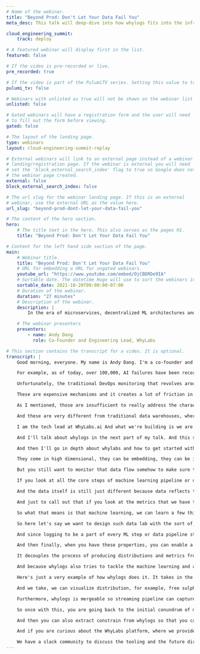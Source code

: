 ```yaml
---
# Name of the webinar.
title: "Beyond Prod: Don't Let Your Data Fail You"
meta_desc: This talk will deep-dive into how whylogs fits into the infrastructure as a whole and how it can enable end-to-end observability for your data stack.

cloud_engineering_summit:
    track: deploy

# A featured webinar will display first in the list.
featured: false

# If the video is pre-recorded or live.
pre_recorded: true

# If the video is part of the PulumiTV series. Setting this value to true will list the video in the "PulumiTV" section.
pulumi_tv: false

# Webinars with unlisted as true will not be shown on the webinar list
unlisted: false

# Gated webinars will have a registration form and the user will need
# to fill out the form before viewing.
gated: false

# The layout of the landing page.
type: webinars
layout: cloud-engineering-summit-replay

# External webinars will link to an external page instead of a webinar
# landing/registration page. If the webinar is external you will need
# set the 'block_external_search_index' flag to true so Google does not index
# the webinar page created.
external: false
block_external_search_index: false

# The url slug for the webinar landing page. If this is an external
# webinar, use the external URL as the value here.
url_slug: "beyond-prod-dont-let-your-data-fail-you"

# The content of the hero section.
hero:
    # The title text in the hero. This also serves as the pages H1.
    title: "Beyond Prod: Don't Let Your Data Fail You"

# Content for the left hand side section of the page.
main:
    # Webinar title.
    title: "Beyond Prod: Don't Let Your Data Fail You"
    # URL for embedding a URL for ungated webinars.
    youtube_url: "https://www.youtube.com/embed/OjCBDRDe9IA"
    # Sortable date. The datetime Hugo will use to sort the webinars in date order.
    sortable_date: 2021-10-20T09:00:00-07:00
    # Duration of the webinar.
    duration: "27 minutes"
    # Description of the webinar.
    description: |
        In the era of microservices, decentralized ML architectures and complex data pipelines, data quality has become a bigger challenge than ever. While infrastructure-as-code and DevOps frameworks such as Pulumi enable best practices in managing and testing the infrastructure and software, much is left to be desired for managing data quality. As data becomes more entangled in software-based decisions, it’s critical for companies to start treating data with similar rigor to what the DevOps world has. In this talk, we will address this challenge through whylogs, an open source standard for data logging. We’ll deep-dive how whylogs fit into the general infrastructure as a whole and how it can enable end-to-end observability and monitoring for your data stack. This shift in paradigm will enable companies that operate with data to move faster and safer by building discipline and processes around data.

    # The webinar presenters
    presenters:
        - name: Andy Dang
          role: Co-Founder and Engineering Lead, WhyLabs

# This section contains the transcript for a video. It is optional.
transcript: |
    Good morning, everyone. My name is Andy Dang. I'm a co-founder and a tech lead at WhyLabs. Today, I'm gonna talk about the problem of monitoring data once it's deployed to prod beyond the normal DevOps monitoring pipeline. So when AI is deployed everywhere and not just AI, any data pipeline applications, we, organization nowadays have adopted various stacks to deploy machine learning as well as analytics to production environment. And once in production, these data flows can fail in unanticipated way and can prove to be very difficult to operate.

    For example, as of today, over 100,000, AI failures have been recorded by the partnership on AI in an AI incident database. So if your team run data and AI in production, you probably have a story of how it failed and upset your customers or affected your business. Just like Andreas here, who got recommended a pepper as a substitute for roses by the whole foods' algorithm. Luckily it's a harmless failure in this case, but that's not always the case. So in the data centric world, machine learning or AI application is just one of the many uses of data centric applications. We have analytics software, we have traditional decision tree making software, so all of these pieces are creating a complex flow of data pipelines and they come with their own scaling challenges and they are fighting complex business decisions.

    Unfortunately, the traditional DevOps monitoring that revolves around application performance monitoring is insufficient to really address the quality control as well as ensuring this data centric architecture can work effectively in the real world. Another thing is that when it comes to data, it has a very different characteristic from traditional DevOps signals. We have the massive volume of data points. And so when things fail, it's really hard to detect. Even when things work, it's also hard to manually configure all these possible dimensions. And by what I mean dimensions is because data tend to contain many fields. Each of them might fail independently of each other. And oftentimes what the operators at the moment are doing, are writing complex queries and extracting complex metrics to detect these issues.

    These are expensive mechanisms and it creates a lot of friction in the development and deployment process for data centric applications. And sometimes it creates this culture of fear because when it's hard to process and detect failures, it's harder to deploy to make changes. In most of the time, we often say that companies are flying blind without data monitoring in production. And a lot of the existing DevOps are not designed around these characteristics. So some mitigations in the DataOps and the machine learning world have done, have applied like retrofitting DevOps culture into the MLOps culture like you've seen solutions around GitLab and GitHub based deployment, Git based operations. And then you also have solutions where they retrofit the prometheus and grafana to monitor data pipelines.

    As I mentioned, those are insufficient to really address the characteristic of a complex real-world pipeline. The landscape itself is still very early and very immature. So what are the gaps here? I want to recap a bit. Here first of all, data itself is highly dimensional, at the moment when it comes to data monitoring, we tend to couple them with the data warehousing solution, because we would run query analysis using this existing technology. Most oftentimes SQL, which are powerful. However, because there's this coupling, it limits the ability to monitor this architecture in places where data warehousing is not available. And that comes to the next part where we have data being deployed to the small devices like smartphones or ILT devices.

    And these are very different from traditional data warehouses, where you have everything in one single location with a massive processing engine. And finally, the explosion of configurations. When you have tons of data, it's harder to tell what to monitor, monitor what matters is hard. And this is where observability and zero config monitoring philosophy can come to rescue and solve the problem. So you just don't just deploy data to prod, beyond that you want to monitor these pipelines and data flow continuously. Taking a step back, I want to introduce myself a bit more in depth.

    I am the tech lead at WhyLabs.ai And what we're building is we are a team here, set out to build a solution for continuously tracking data and machine learning models to help companies and teams measure what matters in their machine learning system. We take the expertise of, I spent six years at Amazon building massive data pipelines and data warehouse solutions before entering the machine learning infrastructure and tooling world. So my background is bring together this kind of knowledge around operating real world massive data systems versus running machine learning in production, both of which are kind of separate fields at the moment, but they are converging into what we call MLOps. At WhyLabs we built an open source solution called whylogs as a standard to track data quality and we believe that every team must have access for continuous machine learning monitoring.

    And I'll talk about whylogs in the next part of my talk. And this solution can allow team to track and measure data quality regardless of where it is in the pipeline, whether it's on your mobile phone device, on ILT device, to where you're running it in a massive real-time data processing systems, such as Kafka. This philosophy of log way statistic collection allow us to integrate with many points in the data flow and allow you to treat data monitoring problem in a very similar manner as DevOps monitoring problem. So here's the agenda. I'll try to discuss in a little bit further about specific kind of data challenges around monitoring for data itself, the science behind it, and then I'll discuss data observability and what that means in the context of data deployment.

    And then I'll go in depth about whylabs and how to get started with whylabs. So data monitoring challenges, this is a very, very high level overview of a machine learning system. I'm taking machine learning system as an example of a data architecture here, just to highlight the increasing complexity of how we operate data. DevOps was coined in 2009 and our software architecture has evolved significantly then. Obviously nowadays we have infrastructures code like Pulumi, where we deploy software as part of our pipeline, and we can monitor and test our infrastructure. However, when it comes to data, ML pipelines involves a lot of data and metadata, but there's a huge gap in the tooling space to really talk about what it means to do checks at each of the step for these boxes in the diagram, it's not, and the data comes in a complex form. It's just not just pure numbers.

    They come in high dimensional, they can be embedding, they can be images. So we require a solution that is slightly more that provides more insights than traditional DevOps solution and with highly complex data that can support a large number of features and various machine learning use cases, as well as traditional data use cases. And the data volume is one of the things that we want to focus on because we recognize that the pipeline is, first of all, is constantly evolving. Sometimes you don't, you can't keep every record of the data that your system sends or process, because data also can be ephemeral simply because of cost, privacy or security you can't store every single data point sometimes.

    But you still want to monitor that data flow somehow to make sure that it doesn't look too different from the data flow you've seen yesterday, for example. Existing philosophy around this tend to be expensive by storing all the data in a warehouse, tedious because you need to run SQL query on top of that warehouse. And that requires writing SQL query, which some people are a fan of, but I don't think a lot of machine learning scientists or software engineers are excited about doing that as a day job. And it can be very time consuming because these queries get expensive, running against a massive data warehouse. Now and then with the infrastructure changes, it's a lot easier to build terabyte scale pipelines now. In minutes, you can spin up a massive spark job cluster in database for example, or snowflake and process tons of data at the same time.

    If you look at all the core steps of machine learning pipeline or data pipeline, each of these steps involves data transformation and moving massive amount of data. And you can, once you start operating this sort of stat, you quickly learn that each step can introduce a data bug in production and can completely derail the whole system. Even though the software is sound, data systems of very sensitive to data bugs and data changes, especially machine learning one and the majority of machine learning failures stem from data and not the code itself. So this slide, we talked to 150 data science team, and we just ask about the recent failures they have to deal with. And this is just a sample of the issues. And as you see, typically, when we think about software failures, we think about either bugs in the code, lack of you know, testing, lack of integration testing, or infrastructure deployment failures, but when it comes to data, everything can be correct.

    And the data itself is still just different because data reflects the real world. And when COVID happened for example, it changes how customer behave and therefore changed the data's shape. DevOps, traditional DevOps for testing validation does not transfer well due to again, the data issues, dimensionality and volume issues, I mentioned before. Also, especially with machine learning system, a fluctuation of distribution itself can disrupt the whole system. And that is different from what the problem that DevOps systems like prometheus or grafana are are trying to solve. So here's the quick list of data logging versus software logging and different ways how we can monitor the problems in these metrics.

    And just to call out that if you look at the metrics that we have to collect to effectively monitor data stream, the number of metrics in, if you map that back to the traditional DevOps solution, it increases significantly and it increases the cost. So this is why traditional software lab monitoring is insufficient for data monitoring. And on top of that, we really want to talk about observability. It's not about monitoring, it's about providing insights, because lot of the time you find problems by looking at metrics or chart rather than setting up individual monitors all the time.

    So what that means is that machine learning, we can learn a few things from quality control in traditional DevOps. We have canary, we have constant monitoring for system in production, by emitting metrics, we can do something similar with data. So data systems are not deploying nice pipeline into snowflake everywhere. They run in live system, they run on devices. So we are proposing this technique called data profiling, thinking about collecting lightweight, simple lightweight statistics that are meaningful, that will allow user to detect data quality in production without having to actually store the data.

    So here let's say we want to design such data lab with the sort of, kind of quality we would want from our experience working with both machine learning and data warehouse problems, there are key five core categories. First one is metadata, like just simple things like when it was produced. And then the count of data points. These are simple. And more advanced ones are statistics like standard deviation, distribution, like histogram of the data, and then stratified Sam and then building stratified sampling on top of this is something that is not really at risk by by how traditional software monitoring works because using these statistics and distribution, and you can decide smartly what data points to collect, like only collecting the outliers or the long tail data points rather than randomly sample your data stream to try to debug a data issue, for example.

    And since logging to be a part of every ML step or data pipeline step, we need to be thoughtful about the runtime footprint. What are the key properties? Here's some, taking some lesson from the DevOps best practices, a good solution should be lightweight, should be portable, should be configurable. And we're working with statistics in massive datasets. The last one it should be mergeable. So you can build a global view of the distribution of your, for example, when you run data on 20 machines, you can see the global view across 20 machines, rather than, rather than having to run again, SQL analysis in order to collect global statistics.

    And then finally, when you have these properties, you can enable a deployment everywhere for this solution. And this is what we were trying, what we are building with whylogs and build in terms of the kind of properties that allows whylogs to be infrastructure agnostic and can run in multiple environments. So what is Whylogs? It is a data centric logging library. What it does is it log all key statistics of your data over intervals of time, instead of producing log files for example, you get a summary statistic file and there are multiple open source library that actually try to tackle the problem of testing data quality or evaluating drift. But whylogs tech is a very different approach where it doesn't require you to store the full data set, to run such analysis.

    It decouples the process of producing distributions and metrics from the step of generating drift and analysis, because the drift and analysis and data quality checks might happen way downstream. When say you compare data between your production system against your training system. It can, it provides the foundation for profiling the data, testing data quality, and mark and continuously monitor data after production deployment. And thanks to these properties, it works elegantly for big data systems, such as a Apache spark, which is a Scala. We have a Scala library that is actually wraps around our Java library. It can work on terabytes of data taking full advantage of spark raw processing power. It doesn't require double passing over the data and because the logs are so lightweight, the cost of any IO bandwidth is minimized.

    And because whylogs also tries to tackle the machine learning and all the data engineering steps in Python, we have a Python version as well. And in this example, you're looking at whylogs integration with ML flow. It allows user to track data, associate data, fingerprints with every step of the experiment. And this is a very powerful feature when you can visualize these statistics all the time, too. And then you can ideally build, monitor and debug data issues by running through this exploratory data analysis in a black white manner. So you don't have to run it against say a whole SQL database.

    Here's just a very example of how whylogs does it. It takes in the key statistics per feature. So without zero, without any configuration from user, these statistics that are automatically captured. The type of metrics Whylogs that captures is configurable and would love the community contribute new metrics and ideas. Our GitHub and slack community are very active and you're welcome to chime in and look at our roadmap and directions. And once you collect this statistic over time across different step, in this example, we ran the example for 20 batches of data, and we capture the whylogs property for every feature in the batch.

    And we take, we can visualize distribution, for example, free sulphur dioxide across different batches here and visualizing this sort of distribution over time, allow user to understand drifts and data blocks, even without any automated monitoring on top of this. You can see here, there's a spike in the middle of the graph. And if when given that this feature is an important feature to the model, I probably want to take a look and make sure that that batch does not have any problem associated with the data like user input for example. Now the most important property of a logging setup is the cost. Capturing data statistics should not involve massive amount of data or processing it, post-processing it. So whylogs uses to cast its streaming algorithms to capture remarkably the lightweight data statistics, this ensured that constant memory footprint and the ability to log terabytes of data without breaking the bank.

    Furthermore, whylogs is mergeable so streaming pipeline can capture micro batches like every 5 minutes and aggregate them into hourly batches. And then you can even aggregate them further to create a global view or daily view, the ability to slice and dice is there for you and again, the result is very lightweight, and doesn't contain raw data So very privacy friendly. And the ability to store this using these algorithms, like Kappa lambda allow us to capture much, much more accurate data distribution than traditional method of sampling, for example.

    So once with this, you are going back to the initial conundrum of monitoring after you deploy to production. This is why we developed Whylogs, to capture data every step of your pipeline in production and in development. And this allows you users to visualize, to detect data quality issues and take action, like meaningful actions. When we open source the library, the AI community actually and the data community actually found additional ways of using whylogs' output. For example, whylogs can also be used to test data, you can take the distribution in production and test it against your development data set to make sure that what you're doing in development, the transformation doesn't cause deviation from the actual data and in production, for example, or the sample that you're using in development is representative of production data set.

    And then you can also extract constrain from whylogs so that you can assert things like data points should be within this distribution or data points should not have X amount of missing value every batch. These become unit tests as well as canary, we call them canary data validation for post deployment of machine learning and data pipelines. So how do you get started with whylogs? It is an open source library. It is available in Python and Java. So you can check out our whylogs GitHub repo and our example. We would love to have some feedback.

    And if you are curious about the WhyLabs platform, where we provide free monitoring for your models, check and sign up from this form and you can get an account to experience the workflow of visualizing and going through the flow of pushing and logging and monitoring data on for your real time or for your batch models. Fine to conclude, I would like to invite everyone who's thinking about AI governance and transparency and data for quality, for data center infrastructure to join the effort, to develop an open standard for data monitoring with whylogs.

    We have a slack community to discuss the tooling and the future direction of the standard and the extensibility of it to make sure that it works from multiple use cases. And also check out the link on the right for the GitHub package. Again, you can pip in story very easily in a Jupiter notebook environment, and also try out how to see how easy it is to log data as part of your machine learning and data operation. Would love to hear your feedback, your contribution and feature requests that will help us drive the direction and the integration into your favorite data and machine learning tooling, and to extend the concept of logging to new data types, like images, audio. And so, yeah, and also join our slack if you want, just to talk to us. Thank you very much for listening.
---
```

